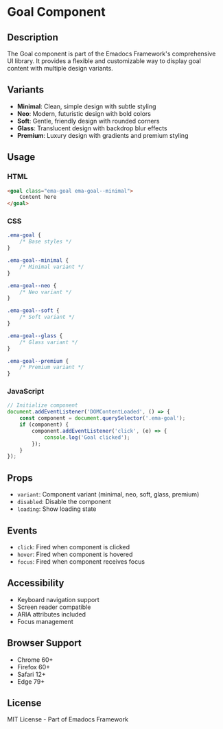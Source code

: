 # Goal Component

## Description
The Goal component is part of the Emadocs Framework's comprehensive UI library. It provides a flexible and customizable way to display goal content with multiple design variants.

## Variants
- **Minimal**: Clean, simple design with subtle styling
- **Neo**: Modern, futuristic design with bold colors
- **Soft**: Gentle, friendly design with rounded corners
- **Glass**: Translucent design with backdrop blur effects
- **Premium**: Luxury design with gradients and premium styling

## Usage

### HTML
```html
<goal class="ema-goal ema-goal--minimal">
    Content here
</goal>
```

### CSS
```css
.ema-goal {
    /* Base styles */
}

.ema-goal--minimal {
    /* Minimal variant */
}

.ema-goal--neo {
    /* Neo variant */
}

.ema-goal--soft {
    /* Soft variant */
}

.ema-goal--glass {
    /* Glass variant */
}

.ema-goal--premium {
    /* Premium variant */
}
```

### JavaScript
```javascript
// Initialize component
document.addEventListener('DOMContentLoaded', () => {
    const component = document.querySelector('.ema-goal');
    if (component) {
        component.addEventListener('click', (e) => {
            console.log('Goal clicked');
        });
    }
});
```

## Props
- `variant`: Component variant (minimal, neo, soft, glass, premium)
- `disabled`: Disable the component
- `loading`: Show loading state

## Events
- `click`: Fired when component is clicked
- `hover`: Fired when component is hovered
- `focus`: Fired when component receives focus

## Accessibility
- Keyboard navigation support
- Screen reader compatible
- ARIA attributes included
- Focus management

## Browser Support
- Chrome 60+
- Firefox 60+
- Safari 12+
- Edge 79+

## License
MIT License - Part of Emadocs Framework

